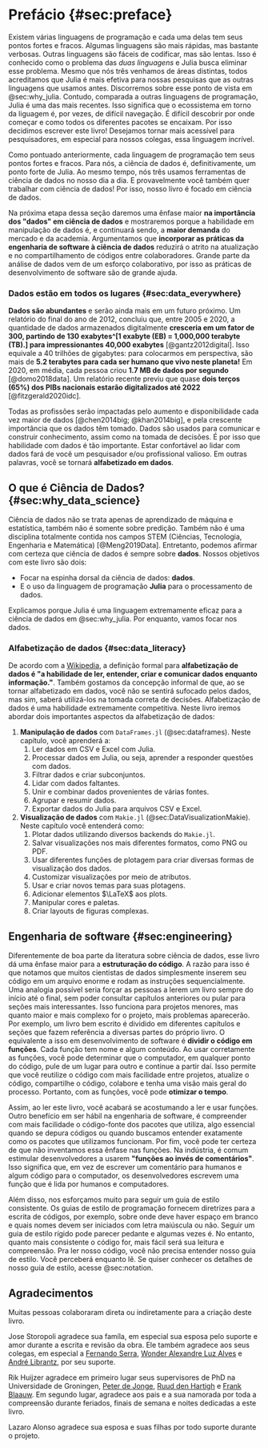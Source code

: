 # Prefácio {#sec:preface}

Existem várias linguagens de programação e cada uma delas tem seus pontos fortes e fracos.
Algumas linguagens são mais rápidas, mas bastante verbosas.
Outras linguagens são fáceis de codificar, mas são lentas. Isso é conhecido como o problema das *duas linguagens* e Julia busca eliminar esse problema.
Mesmo que nós três venhamos de áreas distintas, todos acreditamos que Julia é mais efetiva para nossas pesquisas que as outras linguagens que usamos antes.
Discorremos sobre esse ponto de vista em @sec:why_julia.
Contudo, comparada a outras linguagens de programação, Julia é uma das mais recentes.
Isso significa que o ecossistema em torno da liguagem é, por vezes, de difícil navegação.
É difícil descobrir por onde começar e como todos os diferentes pacotes se encaixam.
Por isso decidimos escrever este livro!
Desejamos tornar mais acessível para pesquisadores, em especial para nossos colegas, essa linguagem incrível.

Como pontuado anteriormente, cada linguagem de programação tem seus pontos fortes e fracos.
Para nós, a ciência de dados é, definitivamente, um ponto forte de Julia.
Ao mesmo tempo, nós três usamos ferramentas de ciência de dados no nosso dia a dia.
E provavelmente você também quer trabalhar com ciência de dados!
Por isso, nosso livro é focado em ciência de dados.

Na próxima etapa dessa seção daremos uma ênfase maior **na importância dos "dados" em ciência de dados** e mostraremos porque a habilidade em manipulação de dados é, e continuará sendo, a **maior demanda** do mercado e da academia.
Argumentamos que **incorporar as práticas da engenharia de software à ciência de dados** reduzirá o atrito na atualização e no compartilhamento de códigos entre colaboradores. 
Grande parte da análise de dados vem de um esforço colaborativo, por isso as práticas de desenvolvimento de software são de grande ajuda.

### Dados estão em todos os lugares {#sec:data_everywhere}

**Dados são abundantes** e serão ainda mais em um futuro próximo.
Um relatório do final do ano de 2012, concluiu que, entre 2005 e 2020, a quantidade de dados armazenados digitalmente **cresceria em um fator de 300, partindo de 130 exabytes^[1 exabyte (EB) = 1,000,000 terabyte (TB).] para impressionantes 40,000 exabytes** [@gantz2012digital].
Isso equivale a 40 trilhões de gigabytes: para colocarmos em perspectiva, são mais de **5.2 terabytes para cada ser humano que vivo neste planeta!**
Em 2020, em média, cada pessoa criou **1.7 MB de dados por segundo** [@domo2018data].
Um relatório recente previu que quase **dois terços (65%) dos PIBs nacionais estarão digitalizados até 2022** [@fitzgerald2020idc].

Todas as profissões serão impactadas pelo aumento e disponibilidade cada vez maior de dados [@chen2014big; @khan2014big], e pela crescente importância que os dados têm tomado.
Dados são usados para comunicar e construir conhecimento, assim como na tomada de decisões. 
É por isso que habilidade com dados é tão importante.
Estar confortável ao lidar com dados fará de você um pesquisador e/ou profissional valioso. 
Em outras palavras, você se tornará  **alfabetizado em dados**.

## O que é Ciência de Dados? {#sec:why_data_science}

Ciência de dados não se trata apenas de aprendizado de máquina e estatística, também não é somente sobre predição.
Também não é uma disciplina totalmente contida nos campos STEM (Ciências, Tecnologia, Engenharia e Matemática) [@Meng2019Data].
Entretanto, podemos afirmar com certeza que ciência de dados é sempre sobre **dados**.
Nossos objetivos com este livro são dois:

* Focar na espinha dorsal da ciência de dados: **dados**.
* E o uso da linguagem de programação **Julia** para o processamento de dados.

Explicamos porque Julia é uma linguagem extremamente eficaz para a ciência de dados em @sec:why_julia.
Por enquanto, vamos focar nos dados.

### Alfabetização de dados {#sec:data_literacy}

De acordo com a [Wikipedia](https://pt.wikipedia.org/wiki/Alfabetiza%C3%A7%C3%A3o_de_dados), a definição formal para **alfabetização de dados é "a habilidade de ler, entender, criar e comunicar dados enquanto informação."**.
Também gostamos da concepção informal de que, ao se tornar alfabetizado em dados, você não se sentirá sufocado pelos dados, mas sim, saberá utilizá-los na tomada correta de decisões.
Alfabetização de dados é uma habilidade extremamente competitiva.
Neste livro iremos abordar dois importantes aspectos da alfabetização de dados:

1. **Manipulação de dados** com `DataFrames.jl` (@sec:dataframes).
Neste capítulo, você aprenderá a:
    1. Ler dados em CSV e Excel com Julia.
    2. Processar dados em Julia, ou seja, aprender a responder questões com dados.
    3. Filtrar dados e criar subconjuntos.
    4. Lidar com dados faltantes.
    5. Unir e combinar dados provenientes de várias fontes.
    6. Agrupar e resumir dados.
    7. Exportar dados do Julia para arquivos CSV e Excel.
2. **Visualização de dados** com `Makie.jl` (@sec:DataVisualizationMakie).
Neste capítulo você entenderá como:
    1. Plotar dados utilizando diversos backends do `Makie.jl`.
    2. Salvar visualizações nos mais diferentes formatos, como PNG ou PDF.
    3. Usar diferentes funções de plotagem para criar diversas formas de visualização dos dados.
    4. Customizar visualizações por meio de atributos.
    5. Usar e criar novos temas para suas plotagens.
    6. Adicionar elementos $\LaTeX$ aos plots.
    7. Manipular cores e paletas.
    8. Criar layouts de figuras complexas.

## Engenharia de software {#sec:engineering}

Diferentemente de boa parte da literatura sobre ciência de dados, esse livro dá uma ênfase maior para a **estruturação do código**.
A razão para isso é que notamos que muitos cientistas de dados simplesmente inserem seu código em um arquivo enorme e rodam as instruções sequencialmente.
Uma analogia possível seria forçar as pessoas a lerem um livro sempre do início até o final, sem poder consultar capítulos anteriores ou pular para seções mais interessantes.
Isso funciona para projetos menores, mas quanto maior e mais complexo for o projeto, mais problemas aparecerão.
Por exemplo, um livro bem escrito é dividido em diferentes capítulos e seções que fazem referência a diversas partes do próprio livro.
O equivalente a isso em desenvolvimento de software é **dividir o código em funções**.
Cada função tem nome e algum conteúdo.
Ao usar corretamente as funções, você pode determinar que o computador, em qualquer ponto do código, pule de um lugar para outro e continue a partir daí.
Isso permite que você reutilize o código com mais facilidade entre projetos, atualize o código, compartilhe o código, colabore e tenha uma visão mais geral do processo.
Portanto, com as funções, você pode **otimizar o tempo**.

Assim, ao ler este livro, você acabará se acostumando a ler e usar funções.
Outro benefício em ser hábil na engenharia de software, é compreender com mais facilidade o código-fonte dos pacotes que utiliza, algo essencial quando se depura códigos ou quando buscamos entender exatamente como os pacotes que utilizamos funcionam.
Por fim, você pode ter certeza de que não inventamos essa ênfase nas funções.
Na indústria, é comum estimular desenvolvedores a usarem **"funções ao invés de comentários"**.
Isso significa que, em vez de escrever um comentário para humanos e algum código para o computador, os desenvolvedores escrevem uma função que é lida por humanos e computadores.

Além disso, nos esforçamos muito para seguir um guia de estilo consistente.
Os guias de estilo de programação fornecem diretrizes para a escrita de códigos, por exemplo, sobre onde deve haver espaço em branco e quais nomes devem ser iniciados com letra maiúscula ou não.
Seguir um guia de estilo rígido pode parecer pedante e algumas vezes é.
No entanto, quanto mais consistente o código for, mais fácil será sua leitura e compreensão.
Pra ler nosso código, você não precisa entender nosso guia de estilo.
Você perceberá enquanto lê.
Se quiser conhecer os detalhes de nosso guia de estilo, acesse @sec:notation.

## Agradecimentos

Muitas pessoas colaboraram direta ou indiretamente para a criação deste livro.

Jose Storopoli agradece sua famíla, em especial sua esposa pelo suporte e amor durante a escrita e revisão da obra.
Ele também agradece aos seus colegas, em especial a [Fernando Serra](https://orcid.org/0000-0002-8178-7313), [Wonder Alexandre Luz Alves](https://orcid.org/0000-0003-0430-950X) e [André Librantz](https://orcid.org/0000-0001-8599-9009), por seu suporte.

Rik Huijzer agradece em primeiro lugar seus supervisores de PhD na Universidade de Groningen, [Peter de Jonge](https://www.rug.nl/staff/peter.de.jonge/), [Ruud den Hartigh](https://www.rug.nl/staff/j.r.den.hartigh/) e [Frank Blaauw](https://frankblaauw.nl/).
Em segundo lugar, agradece aos pais e a sua namorada por toda a compreensão durante feriados, finais de semana e noites dedicadas a este livro. 

Lazaro Alonso agradece sua esposa e suas filhas por todo suporte durante o projeto.
